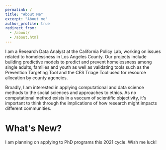 ```yaml
---
permalink: /
title: "About Me"
excerpt: "About me"
author_profile: true
redirect_from: 
  - /about/
  - /about.html
---
```


I am a Research Data Analyst at the California Policy Lab, working on issues related to homelessness in Los Angeles County. Our projects include building predictive models to predict and prevent homelessness among single adults, families and youth as well as validating tools such as the Prevention Targeting Tool and the CES Triage Tool used for resource allocation by county agencies.  

Broadly, I am interested in applying computational and data science methods to the social sciences and approaches to ethics. As no computational method exists in a vaccum of scientific objectivity, it's important to think through the implications of how research might impacts different communities.

# What's New?

I am planning on applying to PhD programs this 2021 cycle. Wish me luck!
